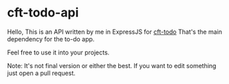 # cft-todo-api

Hello, 
This is an API written by me in ExpressJS for [cft-todo](https://github.com/cheftheo/cft-todo)
That's the main dependency for the to-do app.

Feel free to use it into your projects.

Note: It's not final version or either the best. If you want to edit something just open a pull request.
